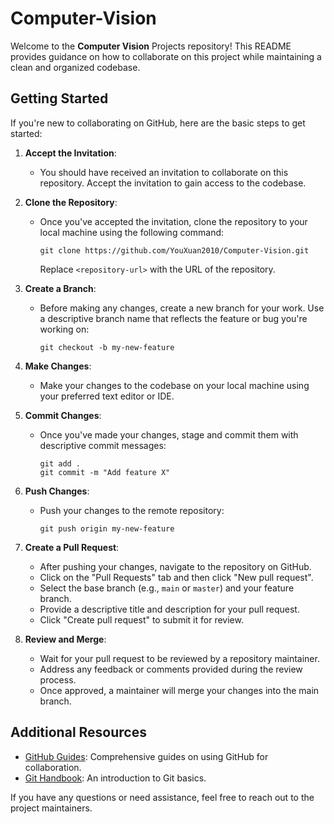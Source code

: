# Computer-Vision

Welcome to the **Computer Vision** Projects repository! This README provides guidance on how to collaborate on this project while maintaining a clean and organized codebase.

## Getting Started

If you're new to collaborating on GitHub, here are the basic steps to get started:

1. **Accept the Invitation**:
   - You should have received an invitation to collaborate on this repository. Accept the invitation to gain access to the codebase.

2. **Clone the Repository**:
   - Once you've accepted the invitation, clone the repository to your local machine using the following command:
     ```
     git clone https://github.com/YouXuan2010/Computer-Vision.git
     ```
     Replace `<repository-url>` with the URL of the repository.

3. **Create a Branch**:
   - Before making any changes, create a new branch for your work. Use a descriptive branch name that reflects the feature or bug you're working on:
     ```
     git checkout -b my-new-feature
     ```

4. **Make Changes**:
   - Make your changes to the codebase on your local machine using your preferred text editor or IDE.

5. **Commit Changes**:
   - Once you've made your changes, stage and commit them with descriptive commit messages:
     ```
     git add .
     git commit -m "Add feature X" 
     ```

6. **Push Changes**:
   - Push your changes to the remote repository:
     ```
     git push origin my-new-feature
     ```

7. **Create a Pull Request**:
   - After pushing your changes, navigate to the repository on GitHub.
   - Click on the "Pull Requests" tab and then click "New pull request".
   - Select the base branch (e.g., `main` or `master`) and your feature branch.
   - Provide a descriptive title and description for your pull request.
   - Click "Create pull request" to submit it for review.

8. **Review and Merge**:
   - Wait for your pull request to be reviewed by a repository maintainer.
   - Address any feedback or comments provided during the review process.
   - Once approved, a maintainer will merge your changes into the main branch.

## Additional Resources

- [GitHub Guides](https://guides.github.com/): Comprehensive guides on using GitHub for collaboration.
- [Git Handbook](https://guides.github.com/introduction/git-handbook/): An introduction to Git basics.

If you have any questions or need assistance, feel free to reach out to the project maintainers.
